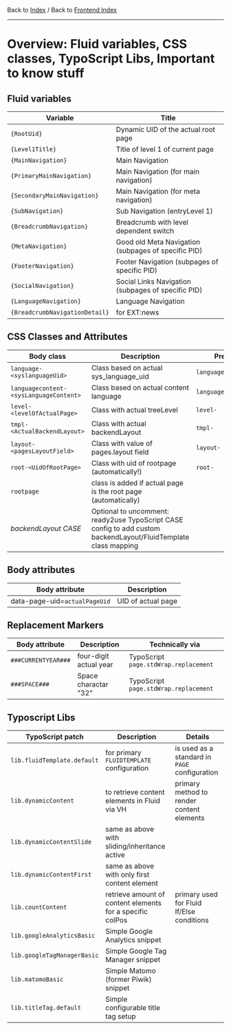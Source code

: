 Back to [Index](../Index.md) / Back to [Frontend Index](Index.md)

---

# Overview: Fluid variables, CSS classes, TypoScript Libs, Important to know stuff

## Fluid variables

| Variable | Title |
|-------|-------|
| `{RootUid}` | Dynamic UID of the actual root page |
| `{Level1Title}` | Title of level 1 of current page |
| `{MainNavigation}` | Main Navigation |
| `{PrimaryMainNavigation}` | Main Navigation (for main navigation) |
| `{SecondaryMainNavigation}` | Main Navigation (for meta navigation) |
| `{SubNavigation}` | Sub Navigation (entryLevel 1) |
| `{BreadcrumbNavigation}` | Breadcrumb with level dependent switch |
| `{MetaNavigation}` | Good old Meta Navigation (subpages of specific PID) |
| `{FooterNavigation}` | Footer Navigation (subpages of specific PID) |
| `{SocialNavigation}` | Social Links Navigation (subpages of specific PID) |
| `{LanguageNavigation}` | Language Navigation |
| `{BreadcrumbNavigationDetail}` | for EXT:news |

## CSS Classes and Attributes

| Body class | Description | Prefix |
|-------|-------|-------------------|
| `language-<syslanguageUid>` | Class based on actual sys_language_uid | `language-`
| `languagecontent-<sysLanguageContent>` | Class based on actual content language | `languagecontent-`
| `level-<levelOfActualPage>` | Class with actual treeLevel | `level-`
| `tmpl-<ActualBackendLayout>` | Class with actual backendLayout | `tmpl-`
| `layout-<pagesLayoutField>` | Class with value of pages.layout field  | `layout-`
| `root-<UidOfRootPage>` | Class with uid of rootpage (automatically!)  | `root-`
| `rootpage` | class is added if actual page is the root page (automatically) |
| _backendLayout CASE_ | Optional to uncomment: ready2use TypoScript CASE config to add custom backendLayout/FluidTemplate class mapping |

## Body attributes

| Body attribute | Description |
|-------|-------|
| data-page-uid=`actualPageUid` | UID of actual page |


## Replacement Markers

| Body attribute | Description | Technically via |
|-------|-------|--------------------------------|
| `###CURRENTYEAR###` | four-digit actual year | TypoScript `page.stdWrap.replacement`
| `###SPACE###` | Space charactar "32" | TypoScript `page.stdWrap.replacement`


## Typoscript Libs

| TypoScript patch | Description | Details |
|-------|-------|--------------------------------|
| `lib.fluidTemplate.default` | for primary `FLUIDTEMPLATE` configuration | is used as a standard in `PAGE` configuration
| `lib.dynamicContent` | to retrieve content elements in Fluid via VH | primary method to render content elements
| `lib.dynamicContentSlide` | same as above with sliding/inheritance active |
| `lib.dynamicContentFirst` | same as above with only first content element |
| `lib.countContent` | retrieve amount of content elements for a specific colPos | primary used for Fluid If/Else conditions
| `lib.googleAnalyticsBasic` | Simple Google Analytics snippet |
| `lib.googleTagManagerBasic` | Simple Google Tag Manager snippet |
| `lib.matomoBasic` | Simple Matomo (former Piwik) snippet |
| `lib.titleTag.default` | Simple configurable title tag setup |
